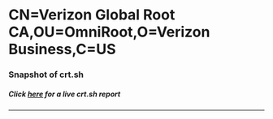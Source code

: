 # CN=Verizon Global Root CA,OU=OmniRoot,O=Verizon Business,C=US
### Snapshot of crt.sh
##### Click [here](https://crt.sh/?q=Serial_038C) for a live crt.sh report

---
